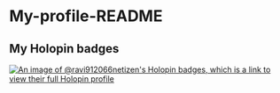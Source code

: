 # My-profile-README
## My Holopin badges
[![An image of @ravi912066netizen's Holopin badges, which is a link to view their full Holopin profile](https://holopin.me/ravi912066netizen)](https://holopin.io/@ravi912066netizen)
